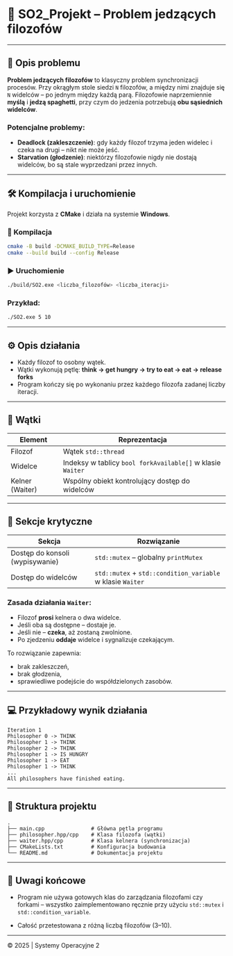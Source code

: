 # 🍝 SO2_Projekt – Problem jedzących filozofów

---

## 🧠 Opis problemu

**Problem jedzących filozofów** to klasyczny problem synchronizacji procesów. Przy okrągłym stole siedzi `N` filozofów, a między nimi znajduje się `N` widelców – po jednym między każdą parą. Filozofowie naprzemiennie **myślą** i **jedzą spaghetti**, przy czym do jedzenia potrzebują **obu sąsiednich widelców**.

### Potencjalne problemy:
- **Deadlock (zakleszczenie)**: gdy każdy filozof trzyma jeden widelec i czeka na drugi – nikt nie może jeść.
- **Starvation (głodzenie)**: niektórzy filozofowie nigdy nie dostają widelców, bo są stale wyprzedzani przez innych.

---

## 🛠️ Kompilacja i uruchomienie

Projekt korzysta z **CMake** i działa na systemie **Windows**.

### 🔧 Kompilacja

```bash
cmake -B build -DCMAKE_BUILD_TYPE=Release
cmake --build build --config Release
```

### ▶️ Uruchomienie

```bash
./build/SO2.exe <liczba_filozofów> <liczba_iteracji>
```

### Przykład:

```bash
./SO2.exe 5 10
```

---

## ⚙️ Opis działania

- Każdy filozof to osobny wątek.
- Wątki wykonują pętlę: **think → get hungry → try to eat → eat → release forks**
- Program kończy się po wykonaniu przez każdego filozofa zadanej liczby iteracji.

---

## 🧵 Wątki
| Element         | Reprezentacja                                               |
|-----------------|-------------------------------------------------------------|
| Filozof         | Wątek `std::thread`                                         |
| Widelce         | Indeksy w tablicy `bool forkAvailable[]` w klasie `Waiter` |
| Kelner (Waiter) | Wspólny obiekt kontrolujący dostęp do widelców  |


---

## 🔐 Sekcje krytyczne

| Sekcja                             | Rozwiązanie                             |
|-----------------------------------|------------------------------------------|
| Dostęp do konsoli (wypisywanie)   | `std::mutex` – globalny `printMutex`     |
| Dostęp do widelców                | `std::mutex` + `std::condition_variable` w klasie `Waiter` |

### Zasada działania `Waiter`:
- Filozof **prosi** kelnera o dwa widelce.
- Jeśli oba są dostępne – dostaje je.
- Jeśli nie – **czeka**, aż zostaną zwolnione.
- Po zjedzeniu **oddaje** widelce i sygnalizuje czekającym.

To rozwiązanie zapewnia:
- brak zakleszczeń,
- brak głodzenia,
- sprawiedliwe podejście do współdzielonych zasobów.

---

## 💻 Przykładowy wynik działania

```
Iteration 1
Philosopher 0 -> THINK
Philosopher 1 -> THINK
Philosopher 2 -> THINK
Philosopher 1 -> IS HUNGRY
Philosopher 1 -> EAT
Philosopher 1 -> THINK
...
All philosophers have finished eating.
```

---

## 📁 Struktura projektu

```
.
├── main.cpp               # Główna pętla programu
├── philosopher.hpp/cpp    # Klasa filozofa (wątki)
├── waiter.hpp/cpp         # Klasa kelnera (synchronizacja)
├── CMakeLists.txt         # Konfiguracja budowania
└── README.md              # Dokumentacja projektu
```

---

## 📝 Uwagi końcowe

- Program nie używa gotowych klas do zarządzania filozofami czy forkami – wszystko zaimplementowano ręcznie przy użyciu `std::mutex` i `std::condition_variable`.

- Całość przetestowana z różną liczbą filozofów (3–10).

---

© 2025 | Systemy Operacyjne 2 

